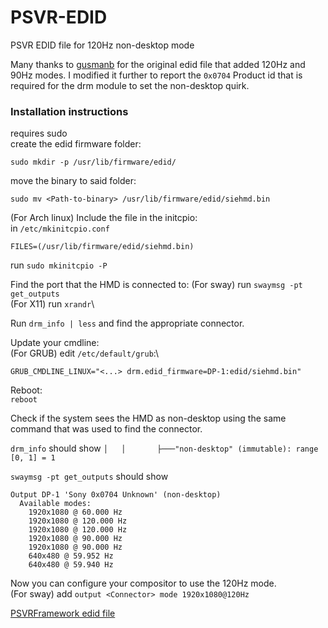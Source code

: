 # PSVR-EDID
PSVR EDID file for 120Hz non-desktop mode

Many thanks to [gusmanb](https://github.com/gusmanb/PSVRFramework) for the original edid file that added 120Hz and 90Hz modes. I modified it further to report the `0x0704` Product id that is required for the drm module to set the non-desktop quirk.

### Installation instructions
requires sudo\
create the edid firmware folder:
```
sudo mkdir -p /usr/lib/firmware/edid/
```
move the binary to said folder:
```
sudo mv <Path-to-binary> /usr/lib/firmware/edid/siehmd.bin
```
(For Arch linux) Include the file in the initcpio:\
in `/etc/mkinitcpio.conf`
```
FILES=(/usr/lib/firmware/edid/siehmd.bin)
```
run `sudo mkinitcpio -P`

Find the port that the HMD is connected to:
(For sway) run `swaymsg -pt get_outputs`\
(For X11) run `xrandr`\

Run `drm_info | less` and find the appropriate connector.

Update your cmdline:\
(For GRUB) edit `/etc/default/grub`:\
```
GRUB_CMDLINE_LINUX="<...> drm.edid_firmware=DP-1:edid/siehmd.bin"
```

Reboot:\
`reboot`

Check if the system sees the HMD as non-desktop using the same command that was used to find the connector.

`drm_info` should show `│   │       ├───"non-desktop" (immutable): range [0, 1] = 1`

`swaymsg -pt get_outputs` should show
```
Output DP-1 'Sony 0x0704 Unknown' (non-desktop)
  Available modes:
    1920x1080 @ 60.000 Hz
    1920x1080 @ 120.000 Hz
    1920x1080 @ 120.000 Hz
    1920x1080 @ 90.000 Hz
    1920x1080 @ 90.000 Hz
    640x480 @ 59.952 Hz
    640x480 @ 59.940 Hz
```

Now you can configure your compositor to use the 120Hz mode.\
(For sway) add `output <Connector> mode 1920x1080@120Hz`


[PSVRFramework edid file](https://github.com/gusmanb/PSVRFramework/wiki/Video-routing-and-EDIDs)
